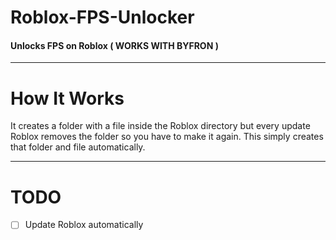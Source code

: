 # Roblox-FPS-Unlocker
#### Unlocks FPS on Roblox ( WORKS WITH BYFRON )

---

# How It Works
It creates a folder with a file inside the Roblox directory but every update Roblox
removes the folder so you have to make it again. This simply creates that folder
and file automatically.

---

# TODO
- [ ] Update Roblox automatically